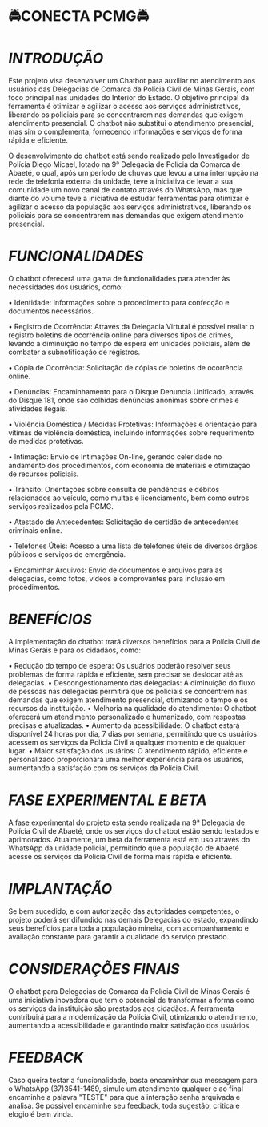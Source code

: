# **🚔CONECTA PCMG🚔** 

# *INTRODUÇÃO*

Este projeto visa desenvolver um Chatbot para auxiliar no atendimento aos usuários das Delegacias de Comarca da Polícia Civil de Minas Gerais, com foco principal nas unidades do Interior do Estado. O objetivo principal da ferramenta é otimizar e agilizar o acesso aos serviços administrativos, liberando os policiais para se concentrarem nas demandas que exigem atendimento presencial. O chatbot não substitui o atendimento presencial, mas sim o complementa, fornecendo informações e serviços de forma rápida e eficiente.

O desenvolvimento do chatbot está sendo realizado pelo Investigador de Polícia Diego Micael, lotado na 9ª Delegacia de Polícia da Comarca de Abaeté, o qual, após um período de chuvas que levou a uma interrupção na rede de telefonia externa da unidade, teve a iniciativa de levar a sua comunidade um novo canal de contato através do WhatsApp, mas que diante do volume teve a iniciativa de estudar ferramentas para otimizar e agilizar o acesso da população aos serviços administrativos, liberando os policiais para se concentrarem nas demandas que exigem atendimento presencial.

# *FUNCIONALIDADES*

O chatbot oferecerá uma gama de funcionalidades para atender às necessidades dos usuários, como:

•	Identidade: Informações sobre o procedimento para confecção e documentos necessários.

•	Registro de Ocorrência: Através da Delegacia Virtutal é possível realiar o registro boletins de ocorrência online para diversos tipos de crimes, levando a diminuição no tempo de espera em unidades policiais, além de combater a subnotificação de registros.

•	Cópia de Ocorrência: Solicitação de cópias de boletins de ocorrência online.

•	Denúncias: Encaminhamento para o Disque Denuncia Unificado, através do Disque 181, onde são colhidas denúncias anônimas sobre crimes e atividades ilegais.

•	Violência Doméstica / Medidas Protetivas: Informações e orientação para vítimas de violência doméstica, incluindo informações sobre requerimento de medidas protetivas.

•	Intimação: Envio de Intimações On-line, gerando celeridade no andamento dos procedimentos, com economia de materiais e otimização de recursos policiais.

•	Trânsito: Orientações sobre consulta de pendências e débitos relacionados ao veículo, como multas e licenciamento, bem como outros serviços realizados pela PCMG.

•	Atestado de Antecedentes: Solicitação de certidão de antecedentes criminais online.

•	Telefones Úteis: Acesso a uma lista de telefones úteis de diversos órgãos públicos e serviços de emergência.

•	Encaminhar Arquivos: Envio de documentos e arquivos para as delegacias, como fotos, vídeos e comprovantes para inclusão em procedimentos.

# *BENEFÍCIOS*

A implementação do chatbot trará diversos benefícios para a Polícia Civil de Minas Gerais e para os cidadãos, como:

•	Redução do tempo de espera: Os usuários poderão resolver seus problemas de forma rápida e eficiente, sem precisar se deslocar até as delegacias.
•	Descongestionamento das delegacias: A diminuição do fluxo de pessoas nas delegacias permitirá que os policiais se concentrem nas demandas que exigem atendimento presencial, otimizando o tempo e os recursos da instituição.
•	Melhoria na qualidade do atendimento: O chatbot oferecerá um atendimento personalizado e humanizado, com respostas precisas e atualizadas.
•	Aumento da acessibilidade: O chatbot estará disponível 24 horas por dia, 7 dias por semana, permitindo que os usuários acessem os serviços da Polícia Civil a qualquer momento e de qualquer lugar.
•	Maior satisfação dos usuários: O atendimento rápido, eficiente e personalizado proporcionará uma melhor experiência para os usuários, aumentando a satisfação com os serviços da Polícia Civil.

# *FASE EXPERIMENTAL E BETA*

A fase experimental do projeto esta sendo realizada na 9ª Delegacia de Polícia Civil de Abaeté, onde os serviços do chatbot estão sendo testados e aprimorados. Atualmente, um beta da ferramenta está em uso através do WhatsApp da unidade policial, permitindo que a população de Abaeté acesse os serviços da Polícia Civil de forma mais rápida e eficiente.

# *IMPLANTAÇÃO*

Se bem sucedido, e com autorização das autoridades competentes, o projeto poderá ser difundido nas demais Delegacias do estado, expandindo seus benefícios para toda a população mineira, com acompanhamento e avaliação constante para garantir a qualidade do serviço prestado.

# *CONSIDERAÇÕES FINAIS*

O chatbot para Delegacias de Comarca da Polícia Civil de Minas Gerais é uma iniciativa inovadora que tem o potencial de transformar a forma como os serviços da instituição são prestados aos cidadãos. A ferramenta contribuirá para a modernização da Polícia Civil, otimizando o atendimento, aumentando a acessibilidade e garantindo maior satisfação dos usuários.

# *FEEDBACK*

Caso queira testar a funcionalidade, basta encaminhar sua messagem para o WhatsApp (37)3541-1489, simule um atendimento qualquer e ao final encaminhe a palavra "TESTE" para que a interação senha arquivada e analisa. Se possivel encaminhe seu feedback, toda sugestão, critica e elogio é bem vinda.

